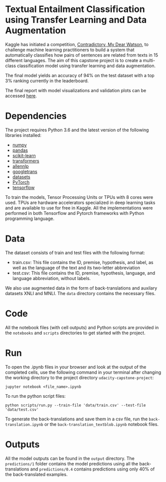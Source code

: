 # Textual Entailment Classification using Transfer Learning and Data Augmentation 

Kaggle has initiated a competition, [Contradictory, My Dear Watson](https://www.kaggle.com/c/contradictory-my-dear-watson/overview), to challenge machine learning practitioners to build a system that automatically classifies how pairs of sentences are related from texts in 15 different languages. The aim of this capstone project is to create a multi-class classification model using transfer learning and data augmentation. 

The final model yields an accuracy of 94% on the test dataset with a top 3% ranking currently in the leaderboard.

The final report with model visualizations and validation plots can be accessed [here](https://github.com/wchowdhu/udacity-capstone-project/blob/main/report/report.pdf).



# Dependencies

The project requires Python 3.6 and the latest version of the following libraries installed:  
  - [numpy](https://numpy.org/)
  - [pandas](https://pandas.pydata.org/)
  - [scikit-learn](https://scikit-learn.org/stable/)
  - [transformers](https://huggingface.co/transformers/)
  - [allennlp](https://github.com/allenai/allennlp)
  - [googletrans](https://pypi.org/project/googletrans/)
  - [datasets](https://github.com/huggingface/datasets)
  - [PyTorch](https://pytorch.org/)
  - [tensorflow](https://www.tensorflow.org/install)
 
To train the models, Tensor Processing Units or TPUs with 8 cores were used. TPUs are hardware accelerators specialized in deep learning tasks and are available to use for free in Kaggle. All the implementations were performed in both Tensorflow and Pytorch frameworks with Python programming language.


# Data

The dataset consists of train and test files with the following format:

- train.csv: This file contains the ID, premise, hypothesis, and label, as well as the language of the text and its two-letter abbreviation
- test.csv: This file contains the ID, premise, hypothesis, language, and language abbreviation, without labels.

We also use augmented data in the form of back-translations and auxilary datasets XNLI and MNLI. The `data` directory contains the necessary files.
 

# Code

All the notebook files (with cell outputs) and Python scripts are provided in the `notebooks` and `scripts` directories to get started with the project. 


# Run

To open the .ipynb files in your browser and look at the output of the completed cells, use the following command in your terminal after changing the working directory to the project directory `udacity-capstone-project`:
```
jupyter notebook <file_name>.ipynb
```

To run the python script files:
```
python scripts/run.py --train-file 'data/train.csv' --test-file 'data/test.csv'
```

To generate the back-translations and save them in a csv file, run the `back-translation.ipynb` or the `back-translation_textblob.ipynb` notebook files.


# Outputs

All the model outputs can be found in the `output` directory. The `predictions/1` folder contains the model predictions using all the back-translations and `predictions/0.4` contains predictions using only 40% of the back-translated examples.




